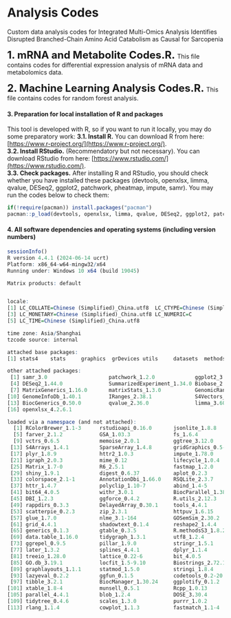 # Analysis Codes
Custom data analysis codes for Integrated Multi-Omics Analysis Identifies Disrupted Branched-Chain Amino Acid Catabolism as Causal for Sarcopenia

**<font size='5'> 1. mRNA and Metabolite Codes.R. </font>** This file contains codes for differential expression analysis of mRNA data and metabolomics data.

**<font size='5'> 2. Machine Learning Analysis Codes.R. </font>** This file contains codes for random forest analysis.

#### 3. Preparation for local installation of R and packages
This tool is developed with R, so if you want to run it locally, you may do some preparatory work: 
**3.1. Install R.** You can download R from here: [https://www.r-project.org/](https://www.r-project.org/).  
**3.2. Install RStudio.** (Recommendatory but not necessary). You can download RStudio from here: [https://www.rstudio.com/](https://www.rstudio.com/).  
**3.3. Check packages.** After installing R and RStudio, you should check whether you have installed these packages (devtools, openxlsx, limma, qvalue, DESeq2, ggplot2, patchwork, pheatmap, impute, samr). You may run the codes below to check them:  

```r
if(!require(pacman)) install.packages("pacman")
pacman::p_load(devtools, openxlsx, limma, qvalue, DESeq2, ggplot2, patchwork, pheatmap, impute, samr)
```

#### 4. All software dependencies and operating systems (including version numbers)
```r
sessionInfo()
R version 4.4.1 (2024-06-14 ucrt)
Platform: x86_64-w64-mingw32/x64
Running under: Windows 10 x64 (build 19045)

Matrix products: default


locale:
[1] LC_COLLATE=Chinese (Simplified)_China.utf8  LC_CTYPE=Chinese (Simplified)_China.utf8   
[3] LC_MONETARY=Chinese (Simplified)_China.utf8 LC_NUMERIC=C                               
[5] LC_TIME=Chinese (Simplified)_China.utf8    

time zone: Asia/Shanghai
tzcode source: internal

attached base packages:
[1] stats4    stats     graphics  grDevices utils     datasets  methods   base     

other attached packages:
 [1] samr_3.0                    patchwork_1.2.0             ggplot2_3.5.1              
 [4] DESeq2_1.44.0               SummarizedExperiment_1.34.0 Biobase_2.64.0             
 [7] MatrixGenerics_1.16.0       matrixStats_1.3.0           GenomicRanges_1.56.1       
[10] GenomeInfoDb_1.40.1         IRanges_2.38.1              S4Vectors_0.42.1           
[13] BiocGenerics_0.50.0         qvalue_2.36.0               limma_3.60.4               
[16] openxlsx_4.2.6.1           

loaded via a namespace (and not attached):
  [1] RColorBrewer_1.1-3      rstudioapi_0.16.0       jsonlite_1.8.8          magrittr_2.0.3         
  [5] farver_2.1.2            GSA_1.03.3              fs_1.6.4                zlibbioc_1.50.0        
  [9] vctrs_0.6.5             memoise_2.0.1           ggtree_3.12.0           htmltools_0.5.8.1      
 [13] S4Arrays_1.4.1          SparseArray_1.4.8       gridGraphics_0.5-1      shinyFiles_0.9.3       
 [17] plyr_1.8.9              httr2_1.0.3             impute_1.78.0           cachem_1.1.0           
 [21] igraph_2.0.3            mime_0.12               lifecycle_1.0.4         pkgconfig_2.0.3        
 [25] Matrix_1.7-0            R6_2.5.1                fastmap_1.2.0           GenomeInfoDbData_1.2.12
 [29] shiny_1.9.1             digest_0.6.37           aplot_0.2.3             enrichplot_1.24.2      
 [33] colorspace_2.1-1        AnnotationDbi_1.66.0    RSQLite_2.3.7           fansi_1.0.6            
 [37] httr_1.4.7              polyclip_1.10-7         abind_1.4-5             compiler_4.4.1         
 [41] bit64_4.0.5             withr_3.0.1             BiocParallel_1.38.0     viridis_0.6.5          
 [45] DBI_1.2.3               ggforce_0.4.2           R.utils_2.12.3          MASS_7.3-60.2          
 [49] rappdirs_0.3.3          DelayedArray_0.30.1     tools_4.4.1             ape_5.8                
 [53] scatterpie_0.2.3        zip_2.3.1               httpuv_1.6.15           R.oo_1.26.0            
 [57] glue_1.7.0              nlme_3.1-164            GOSemSim_2.30.2         promises_1.3.0         
 [61] grid_4.4.1              shadowtext_0.1.4        reshape2_1.4.4          fgsea_1.30.0           
 [65] generics_0.1.3          gtable_0.3.5            R.methodsS3_1.8.2       tidyr_1.3.1            
 [69] data.table_1.16.0       tidygraph_1.3.1         utf8_1.2.4              XVector_0.44.0         
 [73] ggrepel_0.9.5           pillar_1.9.0            stringr_1.5.1           yulab.utils_0.1.7      
 [77] later_1.3.2             splines_4.4.1           dplyr_1.1.4             tweenr_2.0.3           
 [81] treeio_1.28.0           lattice_0.22-6          bit_4.0.5               tidyselect_1.2.1       
 [85] GO.db_3.19.1            locfit_1.5-9.10         Biostrings_2.72.1       gridExtra_2.3          
 [89] graphlayouts_1.1.1      statmod_1.5.0           stringi_1.8.4           UCSC.utils_1.0.0       
 [93] lazyeval_0.2.2          ggfun_0.1.5             codetools_0.2-20        ggraph_2.2.1           
 [97] tibble_3.2.1            BiocManager_1.30.24     ggplotify_0.1.2         cli_3.6.3              
[101] xtable_1.8-4            munsell_0.5.1           Rcpp_1.0.13             png_0.1-8              
[105] parallel_4.4.1          blob_1.2.4              DOSE_3.30.4             viridisLite_0.4.2      
[109] tidytree_0.4.6          scales_1.3.0            purrr_1.0.2             crayon_1.5.3           
[113] rlang_1.1.4             cowplot_1.1.3           fastmatch_1.1-4         KEGGREST_1.44.1
```
